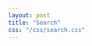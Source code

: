 ```yaml
---
layout: post
title: "Search"
css: "/css/search.css"
---
```

<!-- particles.js exclusion -->
<style>
  #particles-js{
      display: none;
  }
  
# Search AviKarn.com

### Using the Amazing Google

<script>
  (function() {
    var cx = '001667879288561868497:3jffrb10vgm';
    var gcse = document.createElement('script');
    gcse.type = 'text/javascript';
    gcse.async = true;
    gcse.src = 'https://cse.google.com/cse.js?cx=' + cx;
    var s = document.getElementsByTagName('script')[0];
    s.parentNode.insertBefore(gcse, s);
  })();
</script>
<gcse:search></gcse:search>

